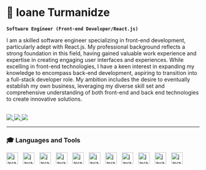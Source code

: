 # 👾 Ioane Turmanidze
**`Software Engineer (Front-end Developer/React.js)`**

I am a skilled software engineer specializing in front-end development, particularly adept with React.js. My professional background reflects a strong foundation in this field, having gained valuable work experience and expertise in creating engaging user interfaces and experiences. While excelling in front-end technologies, I have a keen interest in expanding my knowledge to encompass back-end development, aspiring to transition into a full-stack developer role. My ambition includes the desire to eventually establish my own business, leveraging my diverse skill set and comprehensive understanding of both front-end and back end technologies to create innovative solutions.

<br/>
<div align="left"> 
  <a href="mailto:ioaneturmanidze2004@gmail.com">
    <img src="https://img.shields.io/badge/Gmail-333333?style=for-the-badge&logo=gmail&logoColor=red" />
  </a>
  <a href="https://www.linkedin.com/in/ioane-turmanidze-1259b7279/" target="_blank">
    <img src="https://img.shields.io/badge/LinkedIn-0077B5?style=for-the-badge&logo=linkedin&logoColor=white" target="_blank" />
  </a>
  <a href="https://ioane-tech-portfolio.netlify.app/" target="_blank">
     <img src="https://img.shields.io/badge/Portfolio-FF5722?style=for-the-badge&logo=todoist&logoColor=white" target="_blank" />
  </a>
</div>

---
### 🎓 Languages and Tools

<img align='left' alt="javaScript" width="30px" style="padding-right:10px;" src="https://cdn.jsdelivr.net/gh/devicons/devicon@latest/icons/html5/html5-original.svg" />      

<img align='left' alt="javaScript" width="30px" style="padding-right:10px;" src="https://cdn.jsdelivr.net/gh/devicons/devicon@latest/icons/css3/css3-original.svg" />

<img align='left' alt="javaScript" width="30px" style="padding-right:10px;" src="https://cdn.jsdelivr.net/gh/devicons/devicon@latest/icons/javascript/javascript-original.svg" />
          
<img align='left' alt="javaScript" width="30px" style="padding-right:10px;" src="https://cdn.jsdelivr.net/gh/devicons/devicon@latest/icons/react/react-original.svg" />

<img align='left' alt="javaScript" width="30px" style="padding-right:10px;" src="https://cdn.jsdelivr.net/gh/devicons/devicon@latest/icons/docker/docker-original.svg" />
          
<img align='left' alt="javaScript" width="30px" style="padding-right:10px;" src="https://cdn.jsdelivr.net/gh/devicons/devicon@latest/icons/git/git-original.svg" />

<img align='left' alt="javaScript" width="30px" style="padding-right:10px;" src="https://cdn.jsdelivr.net/gh/devicons/devicon@latest/icons/npm/npm-original-wordmark.svg" />

<img align='left' alt="javaScript" width="30px" style="padding-right:10px;" src="https://cdn.jsdelivr.net/gh/devicons/devicon@latest/icons/bootstrap/bootstrap-original.svg" />

<img align='left' alt="javaScript" width="30px" style="padding-right:10px;" src="https://cdn.jsdelivr.net/gh/devicons/devicon@latest/icons/nodejs/nodejs-original-wordmark.svg" />

<img align='left' alt="javaScript" width="30px" style="padding-right:10px;" src="https://cdn.jsdelivr.net/gh/devicons/devicon@latest/icons/vscode/vscode-original-wordmark.svg" />

<img align='left' alt="javaScript" width="30px" style="padding-right:10px;"  src="https://cdn.jsdelivr.net/gh/devicons/devicon@latest/icons/figma/figma-original.svg" />
          
#          
          
          
